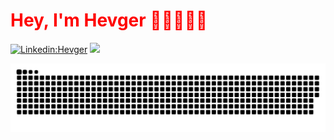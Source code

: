 <h1 style="color: red;">Hey, I'm Hevger 👋🏽👨🏽‍💻</h1> 


[![Linkedin:Hevger](https://img.shields.io/badge/-Hevger-blue?style=flat-square&logo=Linkedin&logoColor=white&link=https://www.linkedin.com/in/Hevger/)](https://www.linkedin.com/in/Hevger/) [![](https://visitor-badge.glitch.me/badge?page_id=nchibr)](#)

<p align="center">
<a href="#"><img align="center" src="https://github.com/NCHIBR/NCHIBR/blob/output/github-contribution-grid-snake.svg"/></a>
</p>
